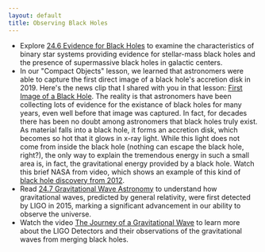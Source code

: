 ```yaml
---
layout: default
title: Observing Black Holes
---
```


- Explore [24.6 Evidence for Black Holes](https://openstax.org/books/astronomy-2e/pages/24-6-evidence-for-black-holes) to examine the characteristics of binary star systems providing evidence for stellar-mass black holes and the presence of supermassive black holes in galactic centers.
- In our "Compact Objects" lesson, we learned that astronomers were able to capture the first direct image of a black hole's accretion disk in 2019. Here's the news clip that I shared with you in that lesson: [First Image of a Black Hole](https://youtu.be/UlNYgSP9qNU). The reality is that astronomers have been collecting lots of evidence for the existance of black holes for many years, even well before that image was captured. In fact, for decades there has been no doubt among astronomers that black holes truly exist. As material falls into a black hole, it forms an accretion disk, which becomes so hot that it glows in x-ray light. While this light does not come from inside the black hole (nothing can escape the black hole, right?), the only way to explain the tremendous energy in such a small area is, in fact, the gravitational energy provided by a black hole. Watch this brief NASA from video, which shows an example of this kind of [black hole discovery from 2012](https://youtu.be/wOcvdrmvCso?si=HzW50JC-vnvrKX9z). 
- Read [24.7 Gravitational Wave Astronomy](https://openstax.org/books/astronomy-2e/pages/24-7-gravitational-wave-astronomy) to understand how gravitational waves, predicted by general relativity, were first detected by LIGO in 2015, marking a significant advancement in our ability to observe the universe.
- Watch the video [The Journey of a Gravitational Wave](https://www.youtube.com/watch?v=FlDtXIBrAYE) to learn more about the LIGO Detectors and their observations of the gravitational waves from merging black holes.
